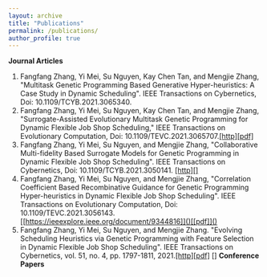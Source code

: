 ```yaml
---
layout: archive
title: "Publications"
permalink: /publications/
author_profile: true
---
```


**Journal Articles**
1. Fangfang Zhang, Yi Mei, Su Nguyen, Kay Chen Tan, and Mengjie Zhang, "Multitask Genetic Programming Based Generative Hyper-heuristics: A Case Study in Dynamic Scheduling". IEEE Transactions on Cybernetics, Doi: 10.1109/TCYB.2021.3065340.
2. Fangfang Zhang, Yi Mei, Su Nguyen, Kay Chen Tan, and Mengjie Zhang, "Surrogate-Assisted Evolutionary Multitask Genetic Programming for Dynamic Flexible Job Shop Scheduling," IEEE Transactions on Evolutionary Computation, Doi: 10.1109/TEVC.2021.3065707.[[http]](https://ieeexplore.ieee.org/document/9377470)[[pdf]]()
3. Fangfang Zhang, Yi Mei, Su Nguyen, and Mengjie Zhang, "Collaborative Multi-fidelity Based Surrogate Models for Genetic Programming in Dynamic Flexible Job Shop Scheduling". IEEE Transactions on Cybernetics, Doi: 10.1109/TCYB.2021.3050141. [[http]](https://ieeexplore.ieee.org/document/9345417)[[]]()
4. Fangfang Zhang, Yi Mei, Su Nguyen, and Mengjie Zhang, "Correlation Coefficient Based Recombinative Guidance for Genetic Programming Hyper-heuristics in Dynamic Flexible Job Shop Scheduling". IEEE Transactions on Evolutionary Computation, Doi: 10.1109/TEVC.2021.3056143. [[https://ieeexplore.ieee.org/document/9344816]]()[[pdf]]()
5. Fangfang Zhang, Yi Mei, Su Nguyen, and Mengjie Zhang. "Evolving Scheduling Heuristics via Genetic Programming with Feature Selection in Dynamic Flexible Job Shop Scheduling". IEEE Transactions on Cybernetics, vol. 51, no. 4, pp. 1797-1811, 2021.[[http]](https://ieeexplore.ieee.org/document/9234005)[[pdf]]()
[]
**Conference Papers**
